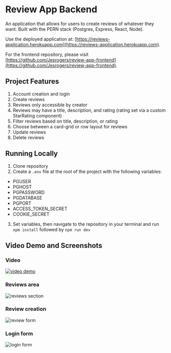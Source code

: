 # Review App Backend

An application that allows for users to create reviews of whatever they want. Built with the PERN stack (Postgres, Express, React, Node).

Use the deployed application at: [https://reviews-application.herokuapp.com](https://reviews-application.herokuapp.com).

For the frontend repository, please visit [https://github.com/Jesrogers/review-app-frontend](https://github.com/Jesrogers/review-app-frontend).

## Project Features

1. Account creation and login
2. Create reviews
 1. Reviews only accessible by creator
 2. Reviews may have a title, description, and rating (rating set via a custom StarRating component)
5. Filter reviews based on title, description, or rating
6. Choose between a card-grid or row layout for reviews
7. Update reviews
8. Delete reviews

## Running Locally
1. Clone repository
2. Create a `.env` file at the root of the project with the following variables:
 * PGUSER
 * PGHOST
 * PGPASSWORD
 * PGDATABASE   
 * PGPORT
 * ACCESS_TOKEN_SECRET
 * COOKIE_SECRET
3. Set variables, then navigate to the repository in your terminal and run `npm install` followed by `npm run dev`

## Video Demo and Screenshots

### Video
[![video demo](https://i.imgur.com/Pg2N0md.png)](https://www.youtube.com/watch?v=S09ONmMOyGQ)

### Reviews area

![reviews section](https://i.imgur.com/piUqgcT.png)

### Review creation

![review form](https://i.imgur.com/wcZx3mm.png)

### Login form

![login form](https://i.imgur.com/hokSWLK.png)